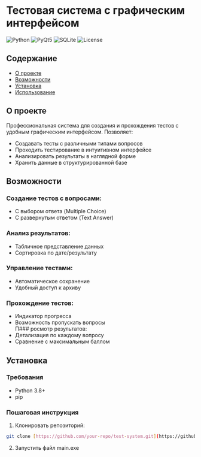 # Тестовая система с графическим интерфейсом

![Python](https://img.shields.io/badge/Python-3.8+-blue?logo=python)
![PyQt5](https://img.shields.io/badge/GUI-PyQt5-green?logo=qt)
![SQLite](https://img.shields.io/badge/Database-SQLite3-yellow?logo=sqlite)
![License](https://img.shields.io/badge/License-MIT-orange)

## Содержание
- [О проекте](#-о-проекте)
- [Возможности](#-возможности)
- [Установка](#-установка)
- [Использование](#-использование)

## О проекте

Профессиональная система для создания и прохождения тестов с удобным графическим интерфейсом. Позволяет:

- Создавать тесты с различными типами вопросов
- Проходить тестирование в интуитивном интерфейсе
- Анализировать результаты в наглядной форме
- Хранить данные в структурированной базе

## Возможности

### Создание тестов с вопросами:  
   - С выбором ответа (Multiple Choice)  
   - С развернутым ответом (Text Answer)  
### Анализ результатов:  
   - Табличное представление данных  
   - Сортировка по дате/результату  
### Управление тестами:  
   - Автоматическое сохранение  
   - Удобный доступ к архиву
### Прохождение тестов:  
   - Индикатор прогресса  
   - Возможность пропускать вопросы  
П### росмотр результатов:  
   - Детализация по каждому вопросу  
   - Сравнение с максимальным баллом  

## Установка

### Требования
- Python 3.8+
- pip

### Пошаговая инструкция

1. Клонировать репозиторий:
```bash
git clone [https://github.com/your-repo/test-system.git](https://github.com/strdinc/TestQuiz)
```
2. Запустить файл main.exe
